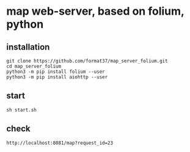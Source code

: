 # map web-server, based on folium, python  
## installation  
```
git clone https://github.com/format37/map_server_folium.git
cd map_server_folium
python3 -m pip install folium --user  
python3 -m pip install aiohttp --user
```
## start
```
sh start.sh
```
## check
```
http://localhost:8081/map?request_id=23
```
